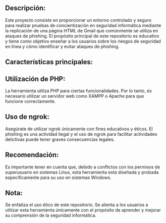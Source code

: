 Descripción:
--------------------------------------------------------------------------------------------------------------------------------------------------------------------------------

Este proyecto consiste en proporcionar un entorno controlado y seguro para realizar pruebas de concientización en seguridad informática mediante la replicación de una página HTML de Gmail que comúnmente se utiliza en ataques de phishing. El propósito principal de este repositorio es educativo y tiene como objetivo enseñar a los usuarios sobre los riesgos de seguridad en línea y cómo identificar y evitar ataques de phishing.

Características principales:
--------------------------------------------------------------------------------------------------------------------------------------------------------------------------------

Utilización de PHP:
-------------------

La herramienta utiliza PHP para ciertas funcionalidades. Por lo tanto, es necesario utilizar un servidor web como XAMPP o Apache para que funcione correctamente.

Uso de ngrok: 
-------------

Asegúrate de utilizar ngrok únicamente con fines educativos y éticos. El phishing es una actividad ilegal y el uso de ngrok para facilitar actividades delictivas puede tener graves consecuencias legales.

Recomendación:
--------------

Es importante tener en cuenta que, debido a conflictos con los permisos de superusuario en sistemas Linux, esta herramienta está diseñada y probada específicamente para su uso en sistemas Windows. 

Nota: 
-----

Se enfatiza el uso ético de este repositorio. Se alienta a los usuarios a utilizar esta herramienta únicamente con el propósito de aprender y mejorar su comprensión de la seguridad informática.

